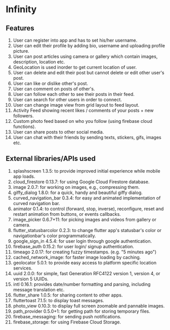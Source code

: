 # Infinity

## Features
<ol type = "1">
  <li> User can register into app and has to set his/her username. </li>
  <li> User can edit their profile by adding bio, username and uploading profile picture. </li>
  <li> User can post articles using camera or gallery which contain images, description, location etc. </li>
  <li> GeoLocation is used inorder to get current location of user. </li>
  <li> User can delete and edit their post but cannot delete or edit other user's post. </li>
  <li> User can like or dislike other's post. </li>
  <li> User can comment on posts of other's. </li>
  <li> User can follow each other to see their posts in their feed. </li>
  <li> User can search for other users in order to connect. </li>
  <li> User can change image view from grid layout to feed layout. </li>
  <li> Activity Feed showing recent likes / comments of your posts + new followers. </li>
  <li> Custom photo feed based on who you follow (using firebase cloud functions). </li>
  <li> User can share posts to other social media. </li>
  <li> User can chat with their friends by sending texts, stickers, gifs, images etc. </li>
</ol>

## External libraries/APIs used
<ol type = "1">
  <li> splashscreen 1.3.5: to provide improved initial experience while mobile app loads. </li>
  <li> cloud_firestore 0.13.7: for using Google Cloud Firestore database. </li>
  <li> image 2.0.7: for working on images, e.g., compressing them. </li>
  <li> giffy_dialog 1.8.0: for a quick, handy and beautiful giffy dialog. </li>
  <li> curved_navigation_bar 0.3.4: for easy and animated implementation of curved navigation bar. </li>
  <li> animator 0.1.4: to control (forward, stop, inverse), reconfigure, reset and restart animation from buttons, or events callbacks. </li>
  <li> image_picker 0.6.7+11: for picking images and videos from gallery or camera. </li>
  <li> flutter_statusbarcolor 0.2.3: to change flutter app's statusbar's color or navigationbar's color programmatically. </li>
  <li> google_sign_in 4.5.4: for user login through google authentication. </li>
  <li> firebase_auth 0.15.2: for user login/ signup authentication. </li>
  <li> timeago 2.0.17: for creating fuzzy timestamps. (e.g. "5 minutes ago") </li>
  <li> cached_network_image: for faster image loading by caching. </li>
  <li> geolocator 5.0.1: to provide easy access to platform specific location services. </li>
  <li> uuid 2.0.0: for simple, fast Generation RFC4122 version 1, version 4, or version 5 UUIDs. </li>
  <li> intl 0.16.1: provides date/number formatting and parsing, including message translation etc. </li>
  <li> flutter_share 1.0.5: for sharing content to other apps. </li>
  <li> fluttertoast 7.1.5: to display toast messages. </li>
  <li> photo_view 0.10.3: to display full screen zoomable and pannable images. </li>
  <li> path_provider 0.5.0+1: for getting path for storing temporary files. </li>
  <li> firebase_messaging: for sending push notifications. </li>
  <li> firebase_storage: for using Firebase Cloud Storage. </li>
 
</ol>
